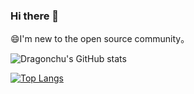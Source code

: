 ### Hi there 👋

<!--
**Dragonchu/Dragonchu** is a ✨ _special_ ✨ repository because its `README.md` (this file) appears on your GitHub profile.

Here are some ideas to get you started:

- 🔭 I’m currently working on ...
- 🌱 I’m currently learning ...
- 👯 I’m looking to collaborate on ...
- 🤔 I’m looking for help with ...
- 💬 Ask me about ...
- 📫 How to reach me: ...
- 😄 Pronouns: ...
- ⚡ Fun fact: ...
-->

😄I'm new to the open source community。

![Dragonchu's GitHub stats](https://github-readme-stats.vercel.app/api?username=Dragonchu&show_icons=true&count_private=true)

[![Top Langs](https://github-readme-stats.vercel.app/api/top-langs/?username=Dragonchu&exclude_repo=MyTwitter,littleScheduler,MyTwitterPHP,Dragonchu.github.io&layout=pie)](https://github.com/anuraghazra/github-readme-stats)
